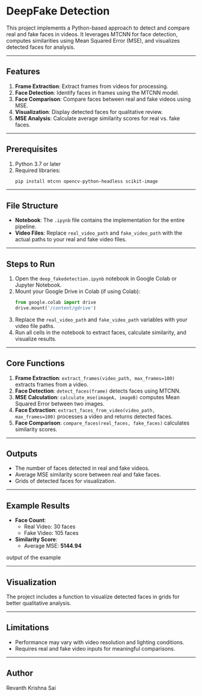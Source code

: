 # DeepFake Detection

This project implements a Python-based approach to detect and compare real and fake faces in videos. It leverages MTCNN for face detection, computes similarities using Mean Squared Error (MSE), and visualizes detected faces for analysis.

---

## Features

1. **Frame Extraction**: Extract frames from videos for processing.
2. **Face Detection**: Identify faces in frames using the MTCNN model.
3. **Face Comparison**: Compare faces between real and fake videos using MSE.
4. **Visualization**: Display detected faces for qualitative review.
5. **MSE Analysis**: Calculate average similarity scores for real vs. fake faces.

---

## Prerequisites

1. Python 3.7 or later
2. Required libraries:
   ```bash
   pip install mtcnn opencv-python-headless scikit-image
   ```

---

## File Structure

- **Notebook**: The `.ipynb` file contains the implementation for the entire pipeline.
- **Video Files**: Replace `real_video_path` and `fake_video_path` with the actual paths to your real and fake video files.

---

## Steps to Run

1. Open the `deep_fakedetection.ipynb` notebook in Google Colab or Jupyter Notebook.
2. Mount your Google Drive in Colab (if using Colab):
   ```python
   from google.colab import drive
   drive.mount('/content/gdrive')
   ```
3. Replace the `real_video_path` and `fake_video_path` variables with your video file paths.
4. Run all cells in the notebook to extract faces, calculate similarity, and visualize results.

---

## Core Functions

1. **Frame Extraction**: `extract_frames(video_path, max_frames=100)` extracts frames from a video.
2. **Face Detection**: `detect_faces(frame)` detects faces using MTCNN.
3. **MSE Calculation**: `calculate_mse(imageA, imageB)` computes Mean Squared Error between two images.
4. **Face Extraction**: `extract_faces_from_video(video_path, max_frames=100)` processes a video and returns detected faces.
5. **Face Comparison**: `compare_faces(real_faces, fake_faces)` calculates similarity scores.

---

## Outputs

- The number of faces detected in real and fake videos.
- Average MSE similarity score between real and fake faces.
- Grids of detected faces for visualization.

---

## Example Results

- **Face Count**:
  - Real Video: 30 faces
  - Fake Video: 105 faces
- **Similarity Score**:
  - Average MSE: **5144.94**

output of the example


---

## Visualization

The project includes a function to visualize detected faces in grids for better qualitative analysis.

---

## Limitations

- Performance may vary with video resolution and lighting conditions.
- Requires real and fake video inputs for meaningful comparisons.

---

## Author

Revanth Krishna Sai
